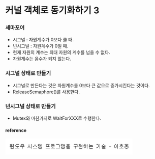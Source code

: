 # 커널 객체로 동기화하기 3

### 세마포어

* 시그널 : 자원계수가 0보다 클 때.
* 넌시그널 : 자원계수가 0일 때.
* 현재 자원의 계수는 최대 자원의 계수를 넘을 수 없다.
* 자원계수는 음수가 되지 않는다.

### 시그널 상태로 만들기
* 시그널로 만든다는 것은 자원계수를 0보다 큰 값으로 증가시킨다는 것이다.
* ReleaseSemaphore()를 사용한다.

### 넌시그널 상태로 만들기
* Mutex와 마찬가지로 WaitForXXX로 수행한다.

#### reference
![](../../../images/Windows_System_Technology/6.PNG)
